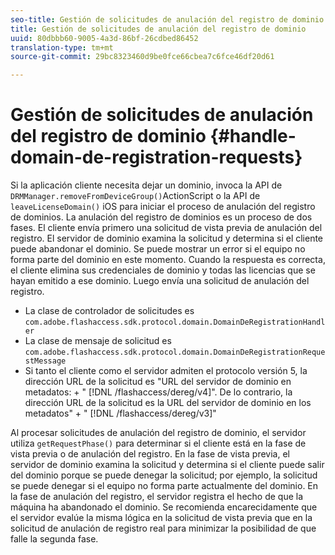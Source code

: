 ```yaml
---
seo-title: Gestión de solicitudes de anulación del registro de dominio
title: Gestión de solicitudes de anulación del registro de dominio
uuid: 80dbbb60-9005-4a3d-86bf-26cdbed86452
translation-type: tm+mt
source-git-commit: 29bc8323460d9be0fce66cbea7c6fce46df20d61

---
```



# Gestión de solicitudes de anulación del registro de dominio {#handle-domain-de-registration-requests}

Si la aplicación cliente necesita dejar un dominio, invoca la API de `DRMManager.removeFromDeviceGroup()`ActionScript o la API de `leaveLicenseDomain()` iOS para iniciar el proceso de anulación del registro de dominios. La anulación del registro de dominios es un proceso de dos fases. El cliente envía primero una solicitud de vista previa de anulación del registro. El servidor de dominio examina la solicitud y determina si el cliente puede abandonar el dominio. Se puede mostrar un error si el equipo no forma parte del dominio en este momento. Cuando la respuesta es correcta, el cliente elimina sus credenciales de dominio y todas las licencias que se hayan emitido a ese dominio. Luego envía una solicitud de anulación del registro.

* La clase de controlador de solicitudes es `com.adobe.flashaccess.sdk.protocol.domain.DomainDeRegistrationHandler`
* La clase de mensaje de solicitud es `com.adobe.flashaccess.sdk.protocol.domain.DomainDeRegistrationRequestMessage`
* Si tanto el cliente como el servidor admiten el protocolo versión 5, la dirección URL de la solicitud es &quot;URL del servidor de dominio en metadatos: + &quot; [!DNL /flashaccess/dereg/v4]&quot;. De lo contrario, la dirección URL de la solicitud es la URL del servidor de dominio en los metadatos&quot; + &quot; [!DNL /flashaccess/dereg/v3]&quot;

Al procesar solicitudes de anulación del registro de dominio, el servidor utiliza `getRequestPhase()` para determinar si el cliente está en la fase de vista previa o de anulación del registro. En la fase de vista previa, el servidor de dominio examina la solicitud y determina si el cliente puede salir del dominio porque se puede denegar la solicitud; por ejemplo, la solicitud se puede denegar si el equipo no forma parte actualmente del dominio. En la fase de anulación del registro, el servidor registra el hecho de que la máquina ha abandonado el dominio. Se recomienda encarecidamente que el servidor evalúe la misma lógica en la solicitud de vista previa que en la solicitud de anulación de registro real para minimizar la posibilidad de que falle la segunda fase.
